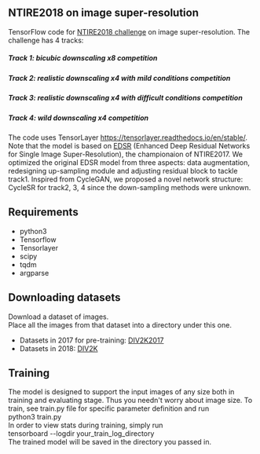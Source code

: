 ## NTIRE2018 on image super-resolution
TensorFlow code for [NTIRE2018 challenge](http://www.vision.ee.ethz.ch/en/ntire18/) on image super-resolution.
The challenge has 4 tracks:
##### Track 1: bicubic downscaling x8 competition
##### Track 2: realistic downscaling x4 with mild conditions competition
##### Track 3: realistic downscaling x4 with difficult conditions competition
##### Track 4: wild downscaling x4 competition  
The code uses TensorLayer https://tensorlayer.readthedocs.io/en/stable/. Note that the model is based on [EDSR](https://arxiv.org/pdf/1707.02921.pdf) (Enhanced Deep Residual Networks for Single Image Super-Resolution), the championaion of NTIRE2017. We optimized the original EDSR model from three aspects: data augmentation, redesigning up-sampling module and adjusting residual block to tackle track1. Inspired from CycleGAN, we proposed a novel network structure: CycleSR for track2, 3, 4 since the down-sampling methods were unknown.

## Requirements
+ python3
+ Tensorflow
+ Tensorlayer
+ scipy
+ tqdm
+ argparse

## Downloading datasets
Download a dataset of images.       
Place all the images from that dataset into a directory under this one.    
+ Datasets in 2017 for pre-training: [DIV2K2017](https://data.vision.ee.ethz.ch/cvl/DIV2K/)
+ Datasets in 2018: [DIV2K](https://competitions.codalab.org/competitions/18015#learn_the_details)

## Training
The model is designed to support the input images of any size both in training and evaluating stage. Thus you needn't worry about image size. To train, see train.py file for specific parameter definition and run      
python3 train.py     
In order to view stats during training, simply run    
tensorboard --logdir your_train_log_directory         
The trained model will be saved in the directory you passed in.    
